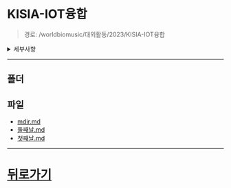 # KISIA-IOT융합
> 경로: /worldbiomusic/대외활동/2023/KISIA-IOT융합
<details>
<summary>세부사항</summary>

- 폴더: 0
- 파일: 3
</details>

---


## 폴더

## 파일
- [mdir.md](./mdir.md)
- [둘째날.md](./둘째날.md)
- [첫째날.md](./첫째날.md)
---
# [뒤로가기](../mdir.md)
